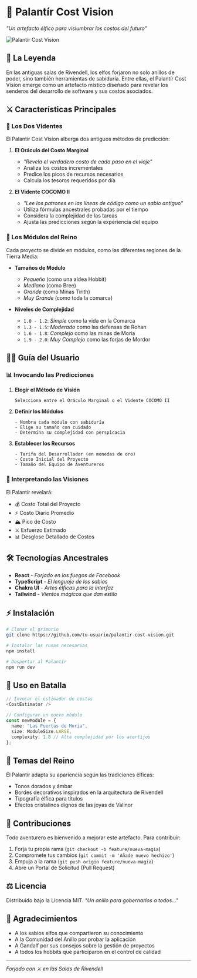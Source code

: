 # 📜 Palantír Cost Vision

*"Un artefacto élfico para vislumbrar los costos del futuro"*

![Palantír Cost Vision](https://your-image-url.com)

## 📖 La Leyenda

En las antiguas salas de Rivendell, los elfos forjaron no solo anillos de poder, sino también herramientas de sabiduría. Entre ellas, el Palantír Cost Vision emerge como un artefacto místico diseñado para revelar los senderos del desarrollo de software y sus costos asociados.

## ⚔️ Características Principales

### 🔮 Los Dos Videntes
El Palantír Cost Vision alberga dos antiguos métodos de predicción:

1. **El Oráculo del Costo Marginal**
   - *"Revela el verdadero costo de cada paso en el viaje"*
   - Analiza los costos incrementales
   - Predice los picos de recursos necesarios
   - Calcula los tesoros requeridos por día

2. **El Vidente COCOMO II**
   - *"Lee los patrones en las líneas de código como un sabio antiguo"*
   - Utiliza fórmulas ancestrales probadas por el tiempo
   - Considera la complejidad de las tareas
   - Ajusta las predicciones según la experiencia del equipo

### 🏰 Los Módulos del Reino

Cada proyecto se divide en módulos, como las diferentes regiones de la Tierra Media:

- **Tamaños de Módulo**
  - *Pequeño* (como una aldea Hobbit)
  - *Mediano* (como Bree)
  - *Grande* (como Minas Tirith)
  - *Muy Grande* (como toda la comarca)

- **Niveles de Complejidad**
  - `1.0 - 1.2`: *Simple* como la vida en la Comarca
  - `1.3 - 1.5`: *Moderado* como las defensas de Rohan
  - `1.6 - 1.8`: *Complejo* como las minas de Moria
  - `1.9 - 2.0`: *Muy Complejo* como las forjas de Mordor

## 🧙‍♂️ Guía del Usuario

### 📊 Invocando las Predicciones

1. **Elegir el Método de Visión**
   ```
   Selecciona entre el Oráculo Marginal o el Vidente COCOMO II
   ```

2. **Definir los Módulos**
   ```
   - Nombra cada módulo con sabiduría
   - Elige su tamaño con cuidado
   - Determina su complejidad con perspicacia
   ```

3. **Establecer los Recursos**
   ```
   - Tarifa del Desarrollador (en monedas de oro)
   - Costo Inicial del Proyecto
   - Tamaño del Equipo de Aventureros
   ```

### 🎯 Interpretando las Visiones

El Palantír revelará:
- 💰 Costo Total del Proyecto
- ⚡ Costo Diario Promedio
- 🏔️ Pico de Costo
- ⚔️ Esfuerzo Estimado
- 📊 Desglose Detallado de Costos

## 🛠️ Tecnologías Ancestrales

- **React** - *Forjado en los fuegos de Facebook*
- **TypeScript** - *El lenguaje de los sabios*
- **Chakra UI** - *Artes élficas para la interfaz*
- **Tailwind** - *Vientos mágicos que dan estilo*

## ⚡ Instalación

```bash
# Clonar el grimorio
git clone https://github.com/tu-usuario/palantir-cost-vision.git

# Instalar las runas necesarias
npm install

# Despertar al Palantír
npm run dev
```

## 🏹 Uso en Batalla

```typescript
// Invocar el estimador de costos
<CostEstimator />

// Configurar un nuevo módulo
const newModule = {
  name: "Las Puertas de Moria",
  size: ModuleSize.LARGE,
  complexity: 1.8 // Alta complejidad por los acertijos
};
```

## 🎨 Temas del Reino

El Palantír adapta su apariencia según las tradiciones élficas:
- Tonos dorados y ámbar
- Bordes decorativos inspirados en la arquitectura de Rivendell
- Tipografía élfica para títulos
- Efectos cristalinos dignos de las joyas de Valinor

## 🌟 Contribuciones

Todo aventurero es bienvenido a mejorar este artefacto. Para contribuir:

1. Forja tu propia rama (`git checkout -b feature/nueva-magia`)
2. Compromete tus cambios (`git commit -m 'Añade nuevo hechizo'`)
3. Empuja a la rama (`git push origin feature/nueva-magia`)
4. Abre un Portal de Solicitud (Pull Request)

## ⚖️ Licencia

Distribuido bajo la Licencia MIT. *"Un anillo para gobernarlos a todos..."*

## 🙏 Agradecimientos

- A los sabios elfos que compartieron su conocimiento
- A la Comunidad del Anillo por probar la aplicación
- A Gandalf por sus consejos sobre la gestión de proyectos
- A todos los hobbits que participaron en el control de calidad

---

*Forjado con ⚔️ en las Salas de Rivendell*
